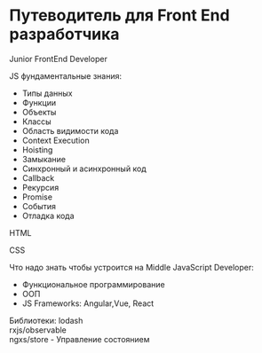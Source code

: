 # Путеводитель для Front End разработчика

Junior FrontEnd Developer

JS фундаментальные знания:  
- Типы данных
- Функции
- Объекты
- Классы
- Область видимости кода
- Context Execution
- Hoisting
- Замыкание
- Синхронный и асинхронный код
- Callback
- Рекурсия
- Promise
- События
- Отладка кода

HTML

CSS

Что надо знать чтобы устроится на Middle JavaScript Developer:
- Функциональное программирование  
- ООП
- JS Frameworks: Angular,Vue, React

Библиотеки:
lodash  
rxjs/observable  
ngxs/store - Управление состоянием  
